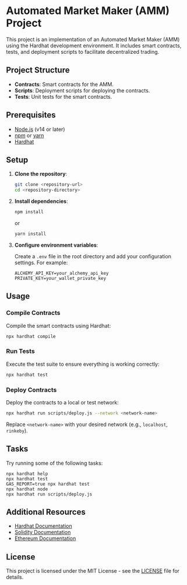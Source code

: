 # Automated Market Maker (AMM) Project

This project is an implementation of an Automated Market Maker (AMM) using the Hardhat development environment. It includes smart contracts, tests, and deployment scripts to facilitate decentralized trading.

## Project Structure

- **Contracts**: Smart contracts for the AMM.
- **Scripts**: Deployment scripts for deploying the contracts.
- **Tests**: Unit tests for the smart contracts.

## Prerequisites

- [Node.js](https://nodejs.org/) (v14 or later)
- [npm](https://www.npmjs.com/) or [yarn](https://yarnpkg.com/)
- [Hardhat](https://hardhat.org/)

## Setup

1. **Clone the repository**:

   ```bash
   git clone <repository-url>
   cd <repository-directory>
   ```

2. **Install dependencies**:

   ```bash
   npm install
   ```

   or

   ```bash
   yarn install
   ```

3. **Configure environment variables**:

   Create a `.env` file in the root directory and add your configuration settings. For example:

   ```plaintext
   ALCHEMY_API_KEY=your_alchemy_api_key
   PRIVATE_KEY=your_wallet_private_key
   ```

## Usage

### Compile Contracts

Compile the smart contracts using Hardhat:

```bash
npx hardhat compile
```

### Run Tests

Execute the test suite to ensure everything is working correctly:

```bash
npx hardhat test
```

### Deploy Contracts

Deploy the contracts to a local or test network:

```bash
npx hardhat run scripts/deploy.js --network <network-name>
```

Replace `<network-name>` with your desired network (e.g., `localhost`, `rinkeby`).

## Tasks

Try running some of the following tasks:

```shell
npx hardhat help
npx hardhat test
GAS_REPORT=true npx hardhat test
npx hardhat node
npx hardhat run scripts/deploy.js
```

## Additional Resources

- [Hardhat Documentation](https://hardhat.org/getting-started/)
- [Solidity Documentation](https://docs.soliditylang.org/)
- [Ethereum Documentation](https://ethereum.org/en/developers/docs/)

## License

This project is licensed under the MIT License - see the [LICENSE](LICENSE) file for details.

